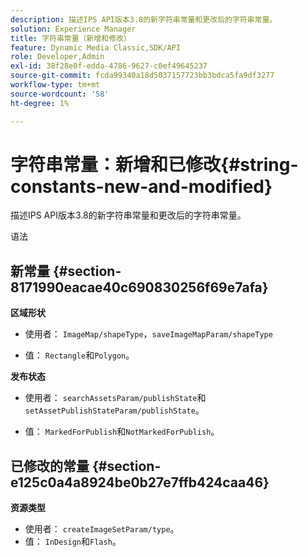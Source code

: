 ```yaml
---
description: 描述IPS API版本3.8的新字符串常量和更改后的字符串常量。
solution: Experience Manager
title: 字符串常量（新增和修改）
feature: Dynamic Media Classic,SDK/API
role: Developer,Admin
exl-id: 38f28e0f-edda-4786-9627-c0ef49645237
source-git-commit: fcda99340a18d5037157723bb3bdca5fa9df3277
workflow-type: tm+mt
source-wordcount: '58'
ht-degree: 1%

---
```


# 字符串常量：新增和已修改{#string-constants-new-and-modified}

描述IPS API版本3.8的新字符串常量和更改后的字符串常量。

语法

## 新常量 {#section-8171990eacae40c690830256f69e7afa}

**区域形状**

* 使用者： `ImageMap/shapeType`，`saveImageMapParam/shapeType`

* 值： `Rectangle`和`Polygon`。

**发布状态**

* 使用者： `searchAssetsParam/publishState`和`setAssetPublishStateParam/publishState`。

* 值： `MarkedForPublish`和`NotMarkedForPublish`。

## 已修改的常量 {#section-e125c0a4a8924be0b27e7ffb424caa46}

**资源类型**

* 使用者： `createImageSetParam/type`。
* 值： `InDesign`和`Flash`。
